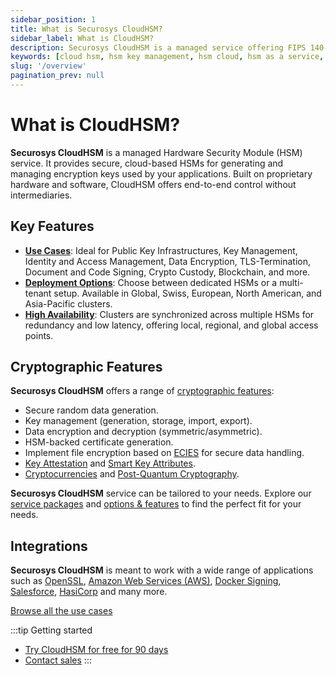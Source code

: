 ```yaml
---
sidebar_position: 1
title: What is Securosys CloudHSM?
sidebar_label: What is CloudHSM?
description: Securosys CloudHSM is a managed service offering FIPS 140-2 Level 3 validated hardware security modules (HSMs) for secure encryption key management in the cloud
keywords: [cloud hsm, hsm key management, hsm cloud, hsm as a service, cloud based hsm, hsm digital signature, hsm services, hsm service, what is cloud hsm, hsm signing, hsm pki, hsm encryption, code signing hsm, hsm key, code signing service, hsm code signing, cloud code signing, cloud encryption key management, cloud hardware security module, cloudhsm vs kms, code signing certificate, key management hsm, microsoft encryption key management, hsm aws, document signing services, code signing, hsm providers, code signing as a service, aws cloudhsm documentation, hsm pricing]
slug: '/overview'
pagination_prev: null
---
```


# What is CloudHSM?

**Securosys CloudHSM** is a managed Hardware Security Module (HSM) service. It provides secure, cloud-based HSMs for generating and managing encryption keys used by your applications. Built on proprietary hardware and software, CloudHSM offers end-to-end control without intermediaries.

## Key Features

- [**Use Cases**](../use_cases.md): Ideal for Public Key Infrastructures, Key Management, Identity and Access Management, Data Encryption, TLS-Termination, Document and Code Signing, Crypto Custody, Blockchain, and more.
- [**Deployment Options**](../Packages/overview.md): Choose between dedicated HSMs or a multi-tenant setup. Available in Global, Swiss, European, North American, and Asia-Pacific clusters.
- [**High Availability**](../Architecture/high_availability.md): Clusters are synchronized across multiple HSMs for redundancy and low latency, offering local, regional, and global access points.

## Cryptographic Features

**Securosys CloudHSM** offers a range of [cryptographic features](./features.md):

- Secure random data generation.
- Key management (generation, storage, import, export).
- Data encryption and decryption (symmetric/asymmetric).
- HSM-backed certificate generation.
- Implement file encryption based on [ECIES](/tsb/Tutorials/Encryption/FileEncryption) for secure data handling.
- [Key Attestation](features.md#key-attestation) and [Smart Key Attributes](features.md#smart-key-attributes-ska).
- [Cryptocurrencies](features.md#cryptocurrencies) and [Post-Quantum Cryptography](/tsb/Tutorials/Post-Quantum-Cryptography/pqc).

**Securosys CloudHSM** service can be tailored to your needs. Explore our [service packages](./Packages/overview) and [options & features](./Overview/features) to find the perfect fit for your needs.

## Integrations

**Securosys CloudHSM** is meant to work with a wide range of applications such as [OpenSSL](/openssl/overview), [Amazon Web Services (AWS)](/xks/overview), [Docker Signing](/docker_signing/overview), [Salesforce](/salesforce-byok/overview), [HasiCorp](/hc-vault-enterprise/overview) and many more.

[Browse all the use cases](/integrations)

:::tip Getting started

+ [Try CloudHSM for free for 90 days](https://cloud.securosys.com/cloudhsm)
+ [Contact sales](https://www.securosys.com/en/contact)
:::